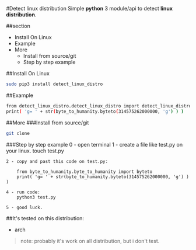 #Detect linux distribution
Simple **python** 3 module/api to detect **linux distribution**.

##section
* Install On Linux
* Example
* More
    * Install from source/git
    * Step by step example

##Install On Linux  
```sh
sudo pip3 install detect_linux_distro
```

##Example  
```sh
from detect_linux_distro.detect_linux_distro import detect_linux_distro
print( 'g= ' + str(byte_to_humanity.byteto(314575262000000, 'g') ) )
```

##More
###Install from source/git
```sh
git clone
```
###Step by step example
    0 - open terminal
    1 - create a file like test.py on your linux.
        touch test.py

    2 - copy and past this code on test.py:

        from byte_to_humanity.byte_to_humanity import byteto
        print( 'g= ' + str(byte_to_humanity.byteto(314575262000000, 'g') ) )

    4 - run code:
        python3 test.py

    5 - good luck.

##It's tested on this distribution:
* arch

>note: probably it's work on all distribution, but i don't test.